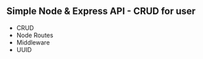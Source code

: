 <h2>Simple Node & Express API - CRUD for user</h2>

<ul>
<li>CRUD</li>
<li>Node Routes</li>
<li>Middleware</li>
<li>UUID</li>

</ul>
